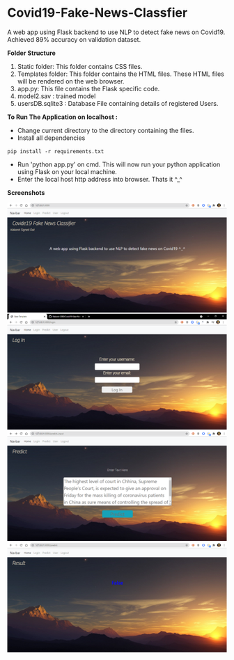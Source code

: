 # Covid19-Fake-News-Classfier
A web app using Flask backend to use NLP to detect fake news on Covid19. Achieved 89% accuracy on validation dataset.

**Folder Structure**
1. Static folder: This folder contains CSS files.
2. Templates folder: This folder contains the HTML files. These HTML files will be rendered on the web browser.
3. app.py: This file contains the Flask specific code.
4. model2.sav : trained model
5. usersDB.sqlite3 : Database File containing details of registered Users.

**To Run The Application on localhost :**
- Change current directory to the directory containing the files.
- Install all dependencies
```
pip install -r requirements.txt
```
- Run 'python app.py' on cmd. This will now run your python application using Flask on your local machine. 
- Enter the local host http address into browser.
Thats it ^_^



**Screenshots**


![Home Page](https://github.com/Kakarot-2000/Covid19-Fake-News-Classfier/blob/ux-changes/screenshots/Screenshot%20(341).png?raw=true)
![Login Page](https://github.com/Kakarot-2000/Covid19-Fake-News-Classfier/blob/master/screenshots/Screenshot%20(376).png)
![Predict Page](https://github.com/Kakarot-2000/Covid19-Fake-News-Classfier/blob/ux-changes/screenshots/Screenshot%20(339).png?raw=true)
![Results Page](https://github.com/Kakarot-2000/Covid19-Fake-News-Classfier/blob/ux-changes/screenshots/Screenshot%20(340).png?raw=true)
